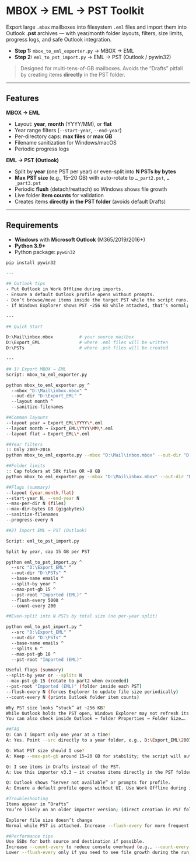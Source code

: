 # MBOX → EML → PST Toolkit

Export large `.mbox` mailboxes into filesystem `.eml` files and import them into Outlook **.pst** archives — with year/month folder layouts, filters, size limits, progress logs, and safe Outlook integration.

- **Step 1:** `mbox_to_eml_exporter.py` → MBOX → EML  
- **Step 2:** `eml_to_pst_import.py` → EML → PST (Outlook / pywin32)

> Designed for multi-tens-of-GB mailboxes. Avoids the “Drafts” pitfall by creating items **directly** in the PST folder.

---

## Features

**MBOX → EML**
- Layout: **year**, **month** (YYYY/MM), or **flat**
- Year range filters (`--start-year`, `--end-year`)
- Per-directory caps: **max files** or **max GB**
- Filename sanitization for Windows/macOS
- Periodic progress logs

**EML → PST (Outlook)**
- Split by **year** (one PST per year) or even-split into **N PSTs by bytes**
- **Max PST size** (e.g., 15–20 GB) with auto-rotate to `…_part2.pst`, `…_part3.pst`
- Periodic **flush** (detach/reattach) so Windows shows file growth
- Live folder **item counts** for validation
- Creates items **directly in the PST folder** (avoids default Drafts)

---

## Requirements

- **Windows** with **Microsoft Outlook** (M365/2019/2016+)
- **Python 3.9+**
- Python package: `pywin32`

```bash
pip install pywin32

---

## Outlook tips
- Put Outlook in Work Offline during imports.
- Ensure a default Outlook profile opens without prompts.
- Don’t browse/move items inside the target PST while the script runs.
- If Windows Explorer shows PST ~256 KB while attached, that’s normal; the script detaches PSTs at the end (and on --flush-every) so the OS updates size.

---

## Quick Start

D:\Mail\inbox.mbox          # your source mailbox
D:\Export_EML               # where .eml files will be written
D:\PSTs                     # where .pst files will be created

---

## 1) Export MBOX → EML
Script: mbox_to_eml_exporter.py

python mbox_to_eml_exporter.py ^
  --mbox "D:\Mail\inbox.mbox" ^
  --out-dir "D:\Export_EML" ^
  --layout month ^
  --sanitize-filenames

##Common layouts
--layout year → Export_EML\YYYY\*.eml
--layout month → Export_EML\YYYY\MM\*.eml
--layout flat → Export_EML\*.eml

##Year filters
:: Only 2007–2016
python mbox_to_eml_exporte.py --mbox "D:\Mail\inbox.mbox" --out-dir "D:\Export_EML" --layout year --start-year 2007 --end-year 2016

##Folder limits
:: Cap folders at 50k files OR ~9 GB
python mbox_to_eml_exporter.py --mbox "D:\Mail\inbox.mbox" --out-dir "D:\Export_EML" --layout month --max-per-dir 50000 --max-dir-bytes 9

##Flags (summary)
--layout {year,month,flat}
--start-year N, --end-year N
--max-per-dir N (files)
--max-dir-bytes GB (gigabytes)
--sanitize-filenames
--progress-every N

##2) Import EML → PST (Outlook)

Script: eml_to_pst_import.py

Split by year, cap 15 GB per PST

python eml_to_pst_import.py ^
  --src "D:\Export_EML" ^
  --out-dir "D:\PSTs" ^
  --base-name emails ^
  --split-by year ^
  --max-pst-gb 15 ^
  --pst-root "Imported (EML)" ^
  --flush-every 5000 ^
  --count-every 200

##Even-split into N PSTs by total size (no per-year split)

python eml_to_pst_import.py ^
  --src "D:\Export_EML" ^
  --out-dir "D:\PSTs" ^
  --base-name emails ^
  --splits 6 ^
  --max-pst-gb 18 ^
  --pst-root "Imported (EML)"

Useful flags (summary)
--split-by year or --splits N
--max-pst-gb 15 (rotate to part2 when exceeded)
--pst-root "Imported (EML)" (folder inside each PST)
--flush-every N (forces Explorer to update file size periodically)
--count-every N (prints Outlook folder item counts)

Why PST size looks “stuck” at ~256 KB?
While Outlook holds the PST open, Windows Explorer may not refresh its size. This script detaches PSTs at the end (and optionally during --flush-every), forcing size updates.
You can also check inside Outlook → folder Properties → Folder Size….

##FAQ
Q: Can I import only one year at a time?
A: Yes. Point --src directly to a year folder, e.g., D:\Export_EML\2007.

Q: What PST size should I use?
A: Keep --max-pst-gb around 15–20 GB for stability; the script will auto-rotate to …_part2.pst.

Q: I see items in Drafts instead of the PST.
A: Use this importer v3.3 — it creates items directly in the PST folder (Items.Add(0)), not via CreateItem.

Q: Outlook shows “Server not available” or prompts for profile.
A: Ensure a default profile opens without UI. Use Work Offline during imports.

#Troubleshooting
Items appear in “Drafts”
You’re likely on an older importer version; (direct creation in PST folder).

Explorer file size doesn’t change
Normal while PST is attached. Increase --flush-every for more frequent detach/reattach, or just rely on the final close.

##Performance tips
Use SSDs for both source and destination if possible.
Increase --count-every to reduce console overhead (e.g., --count-every 1000).
Lower --flush-every only if you need to see file growth during the run; flushing too often slows things down.
